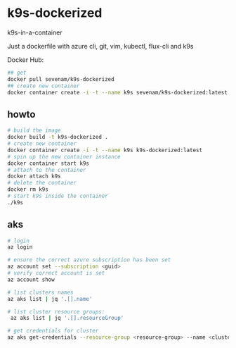 # k9s-dockerized

k9s-in-a-container

Just a dockerfile with azure cli, git, vim, kubectl, flux-cli and k9s

Docker Hub:

```bash
## get
docker pull sevenam/k9s-dockerized
## create new container
docker container create -i -t --name k9s sevenam/k9s-dockerized:latest
```

## howto

```bash
# build the image
docker build -t k9s-dockerized .
# create new container
docker container create -i -t --name k9s k9s-dockerized:latest
# spin up the new container instance
docker container start k9s
# attach to the container
docker attach k9s
# delete the container
docker rm k9s
# start k9s inside the container
./k9s
```

## aks

```bash
# login
az login

# ensure the correct azure subscription has been set
az account set --subscription <guid>
# verify correct account is set
az account show

# list clusters names
az aks list | jq '.[].name'

# list cluster resource groups:
 az aks list | jq '.[].resourceGroup'

# get credentials for cluster
az aks get-credentials --resource-group <resource-group> --name <cluster-name>
```
